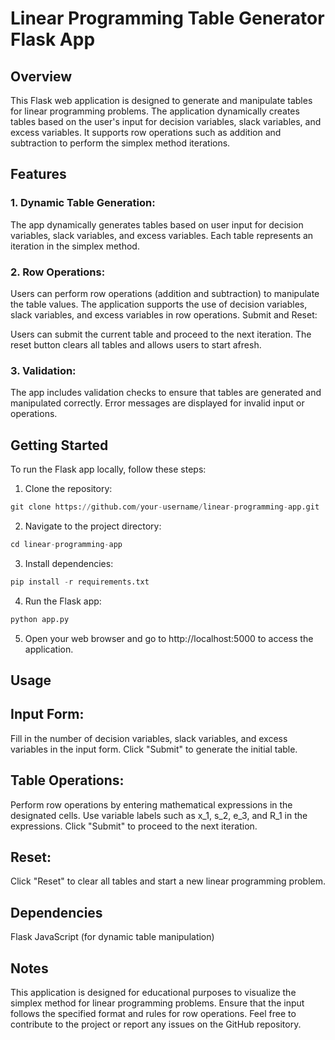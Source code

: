 # Linear Programming Table Generator Flask App

## Overview

This Flask web application is designed to generate and manipulate tables for linear programming problems. The application dynamically creates tables based on the user's input for decision variables, slack variables, and excess variables. It supports row operations such as addition and subtraction to perform the simplex method iterations.

## Features

### 1. Dynamic Table Generation:

The app dynamically generates tables based on user input for decision variables, slack variables, and excess variables.
Each table represents an iteration in the simplex method.


### 2. Row Operations:

Users can perform row operations (addition and subtraction) to manipulate the table values.
The application supports the use of decision variables, slack variables, and excess variables in row operations.
Submit and Reset:

Users can submit the current table and proceed to the next iteration.
The reset button clears all tables and allows users to start afresh.


### 3. Validation:

The app includes validation checks to ensure that tables are generated and manipulated correctly.
Error messages are displayed for invalid input or operations.


## Getting Started

To run the Flask app locally, follow these steps:

1. Clone the repository:

```python
git clone https://github.com/your-username/linear-programming-app.git
```

2. Navigate to the project directory:

```python
cd linear-programming-app
```

3. Install dependencies:

```python
pip install -r requirements.txt
```

4. Run the Flask app:

```python
python app.py
```

5. Open your web browser and go to http://localhost:5000 to access the application.

## Usage

## Input Form:

Fill in the number of decision variables, slack variables, and excess variables in the input form.
Click "Submit" to generate the initial table.


## Table Operations:

Perform row operations by entering mathematical expressions in the designated cells.
Use variable labels such as x_1, s_2, e_3, and R_1 in the expressions.
Click "Submit" to proceed to the next iteration.

## Reset:

Click "Reset" to clear all tables and start a new linear programming problem.

## Dependencies

Flask
JavaScript (for dynamic table manipulation)

## Notes

This application is designed for educational purposes to visualize the simplex method for linear programming problems.
Ensure that the input follows the specified format and rules for row operations.
Feel free to contribute to the project or report any issues on the GitHub repository.
